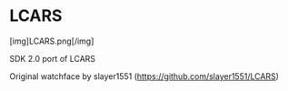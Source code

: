 LCARS
=====

[img]LCARS.png[/img]

SDK 2.0 port of LCARS

Original watchface by slayer1551 (https://github.com/slayer1551/LCARS)

